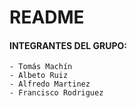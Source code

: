 # README #

#### __INTEGRANTES DEL GRUPO:__
	
	- Tomás Machín
	- Albeto Ruiz
	- Alfredo Martinez	
	- Francisco Rodriguez


	
